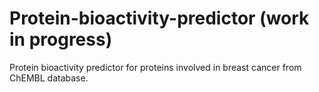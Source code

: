 # Protein-bioactivity-predictor (work in progress)
Protein bioactivity predictor for proteins involved in breast cancer from ChEMBL database.
